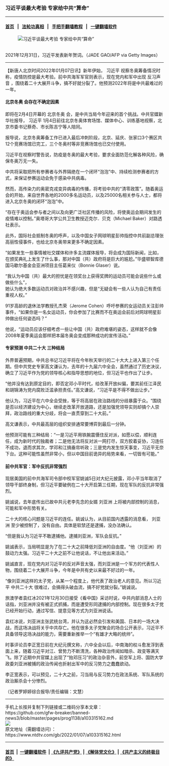 ### 习近平谈最大考验 专家给中共“算命”
------------------------

#### [首页](https://github.com/gfw-breaker/banned-news3/blob/master/README.md) &nbsp;&nbsp;|&nbsp;&nbsp; [法轮功真相](https://github.com/begood0513/basic/blob/master/README.md)  &nbsp;&nbsp;|&nbsp;&nbsp; [手把手翻墙教程](https://github.com/gfw-breaker/guides/wiki)  &nbsp;&nbsp;|&nbsp;&nbsp; [一键翻墙软件](https://github.com/gfw-breaker/nogfw/blob/master/README.md)  



<div><div class="featured_image">
 <figure>
  <img alt="习近平谈最大考验 专家给中共“算命”" src="https://i.ntdtv.com/assets/uploads/2022/01/GettyImages-1237482016-1-800x450.jpg"/>
 </figure><br/>
 <span class="caption">
  2021年12月31日，习近平发表新年贺词。（JADE GAO/AFP via Getty Images）
 </span>
</div>
</div><hr/>


<div><div class="post_content" itemprop="articleBody">
 <p>
  【新唐人北京时间2022年01月07日讯】新年伊始，
  <ok href="https://www.ntdtv.com/gb/习近平.htm">
   习近平
  </ok>
  视察冬奥筹备情况时称，疫情防控是最大考验。前中共海军军官则表示，现在党内和军中出现
  <ok href="https://www.ntdtv.com/gb/反习声音.htm">
   反习声音
  </ok>
  ，围绕着二十大展开斗争，搞不好就分裂了。他预测2022年将是中共最难过的一年。
 </p>
 <h4>
  <ok href="https://www.ntdtv.com/gb/北京冬奥.htm">
   北京冬奥
  </ok>
  会存在不确定因素
 </h4>
 <p>
  即将在2月4日开幕的
  <ok href="https://www.ntdtv.com/gb/北京冬奥.htm">
   北京冬奥
  </ok>
  会，是中共当局今年迎来的首个挑战。中共官媒新华社报导，
  <ok href="https://www.ntdtv.com/gb/习近平.htm">
   习近平
  </ok>
  1月4日前往北京冬奥体育场馆、媒体中心、训练基地视察，北京市委书记蔡奇、市长陈吉宁等人陪同。
 </p>
 <p>
  报导说，北京冬奥筹备工作已进入最后冲刺阶段，北京、延庆、张家口3个赛区共12个竞赛场馆已完工，三个冬奥村等非竞赛场馆也已交付使用。
 </p>
 <p>
  习近平在视察时警告说，防疫是冬奥的最大考验，要求全面防范化解各种风险，确保冬奥万无一失。
 </p>
 <p>
  中共将采取把所有参赛者与外界隔绝在一个闭环“泡泡”中、持续检测参赛者的方式，来保证参赛运动会免于感染中共病毒。
 </p>
 <p>
  然而，高传染力的奥密克戎变异病毒的传播，将考验中共的“清零政策”。随着奥运会的开始，来自世界各地的2000多名运动员，以及25000名相关参与人士，都将进入北京冬奥的闭环“泡泡”中。
 </p>
 <p>
  “存在于奥运会参与者之间以及向更广泛社区传播的风险，将使奥运会期间发生的疫情难以控制。”奥塔哥大学公共卫生教授迈克尔．贝克（Michael Baker）对路透社表示。
 </p>
 <p>
  此外，国际社会抵制冬奥的呼声，以及中国女子网球明星彭帅指控中共前副总理张高丽性侵事件，也给北京冬奥带来更多不确定因素。
 </p>
 <p>
  “如果发生一些事情被社交媒体和许多主流媒体报导，将会成为国际新闻，比如，在颁奖典礼上发生了什么事，那对中国（共）政府将是巨大的尴尬。”华盛顿智库德国马歇尔基金会亚洲项目主任葛来仪（Bonnie Glaser）说。
 </p>
 <p>
  “我认为中国（共）最大的担忧是在领奖台上获得奖牌的运动员可能会说些什么或做些什么”，
  <br/>
  她认为绝大多数运动员对政治并不感兴趣，但是“无疑会有一些人认为自己有责任重视人权。”
 </p>
 <p>
  91岁高龄的退休法学教授孔杰荣（Jerome Cohen）呼吁参赛的女运动员关注彭帅事件，“如果你是一名女运动员，你会参加了比赛而不在奥运会前后对网球明星彭帅做出任何姿态吗？”
 </p>
 <p>
  他说，“运动员应该仔细考虑一些让中国（共）政府难堪的姿态，这样就不会像2008年夏季奥运会那样把本届冬奥会变成那种成功的宣传活动。”
 </p>
 <h4>
  专家预测
  <ok href="https://www.ntdtv.com/gb/中共二十大.htm">
   中共二十大
  </ok>
  三种结局
 </h4>
 <p>
  外界普遍预期，中共总书记习近平将在今年秋天举行的二十大大上进入第三个任期。但中共党史专家高文谦认为，去年的十九届六中全会，虽然通过了历史决议，确立了习近平作为党的领导核心和指导思想的地位，但习近平也作出了让步。
 </p>
 <p>
  “他并没有达到原定目的，即否定邓小平时代，给改革开放纠偏，要其前任江泽民和胡锦涛为党内腐败泛滥承担责任。”高文谦说，“习近平是不得不做出让步。”
 </p>
 <p>
  他认为，习近平在六中全会受挫，等于将高层在政治路线的分歧暴露于众。“围绕是否以经济建设为中心，继续走改革开放道路，还是加强党领导实则却搞个人崇拜，政治路线的重大分歧，将会一直贯穿到二十大前。”
 </p>
 <p>
  高文谦表示，中共最高层的组织安排通常要博弈到最后一分钟。
 </p>
 <p>
  他预测可能有三种结局：“一是习近平用铁腕震慑住反对派，如愿以偿，顺利连任，成为新时代的独裁者；二是他无法将反对派一网打尽，双方胶着妥协，习连任不成功，退而求其次，学邓和江搞垂帘听政；三是党内发生惊天事变，习近平无奈下台。这种可能性虽然非常小，但以中国目前诡异的局势来看，一切皆有可能。”
 </p>
 <h4>
  前中共军官：军中反抗非常强烈
 </h4>
 <p>
  现居美国的前中共海军司令部中校军官姚诚5日对大纪元披露，邓小平当年取消了领导干部终身制，但习近平要破例在二十大开启第三任期，现在军队的反抗非常强烈。
 </p>
 <p>
  姚诚说，去年底传出已故中共元老李先念的女婿
  <ok href="https://www.ntdtv.com/gb/刘亚洲.htm">
   刘亚洲
  </ok>
  上将被内部控制的消息，可能和军中形势有关。
 </p>
 <p>
  二十大的核心问题是习近平的连任。姚诚认为，从目前国内透露的消息看，
  <ok href="https://www.ntdtv.com/gb/刘亚洲.htm">
   刘亚洲
  </ok>
  至少被控制了，没有自由。具体是软禁还是逮捕，没办法确认。
 </p>
 <p>
  “但是我认为习近平不敢逮捕他。逮捕刘亚洲，军队会反抗。”
 </p>
 <p>
  姚诚表示，当局明显是为了在二十大之前降低刘亚洲的自由度。“他（刘亚洲）的鼓动力太强。习近平二十大之前不让他说话，不让他出来活动。”
 </p>
 <p>
  姚诚直言，现在党内对习近平的反对声音太强，而刘亚洲是一个军方的代表性人物，围绕着二十大展开斗争，今年是中共有史以来最不好过的一年。
 </p>
 <p>
  “像刘亚洲这样的太子党，从某一个程度上，他代表了政治老人的意见。所以习近平
  <ok href="https://www.ntdtv.com/gb/中共二十大.htm">
   中共二十大
  </ok>
  很难过，会搞得头破血流，搞不好党就分裂。”姚诚说。
 </p>
 <p>
  旅澳学者袁红冰2021年12月30日接受《看中国》采访时说，中共内部消息人士的话指，刘亚洲并没有被正式抓捕，而是遭受形同逮捕的内部控制。现在很多太子党已经开始行动，通过写信、提意见等方式为刘亚洲说话。
 </p>
 <p>
  袁红冰说，刘亚洲主张武统台湾，并认为这必然会引发和美国、日本的一场大决战，而这场决战将关乎中共存亡。他在很多太子党聚会的场合公开表示，习近平不具备领导这场决战的能力，需要重新推举一个“有雄才大略的统帅”。
 </p>
 <p>
  时事评论员李正宽日前在大纪元撰文称，六中全会以后，中南海的权斗愈发浮到表面上来，随着习近平对江、曾势力不断清洗，各种政治传闻如暗杀、政变等满天飞。除了近期中共官媒上出现了“抬邓压习”的政治杂音外，前空军上将、国防大学政委刘亚洲被捕的政治传闻也折射出军中的反习势力之蠢蠢欲动。
 </p>
 <p>
  李正宽表示，可以预见，二十大之前，习当局与反习势力在政法系统、军队系统的政治厮杀会十分惨烈。
 </p>
 <p>
  （记者罗婷婷综合报导/责任编辑：文慧）
 </p>
 <div class="single_ad">
 </div>
</div>
</div>
<hr/>
手机上长按并复制下列链接或二维码分享本文章：<br/>
https://github.com/gfw-breaker/banned-news3/blob/master/pages/prog1138/a103315162.md <br/>
<a href='https://github.com/gfw-breaker/banned-news3/blob/master/pages/prog1138/a103315162.md'><img src='https://github.com/gfw-breaker/banned-news3/blob/master/pages/prog1138/a103315162.md.png'/></a> <br/>
原文地址（需翻墙访问）：https://www.ntdtv.com/gb/2022/01/07/a103315162.html


------------------------
#### [首页](https://github.com/gfw-breaker/banned-news3/blob/master/README.md) &nbsp;|&nbsp; [一键翻墙软件](https://github.com/gfw-breaker/nogfw/blob/master/README.md) &nbsp;| [《九评共产党》](https://github.com/gfw-breaker/9ping.md/blob/master/README.md#九评之一评共产党是什么) | [《解体党文化》](https://github.com/gfw-breaker/jtdwh.md/blob/master/README.md) | [《共产主义的终极目的》](https://github.com/gfw-breaker/gczydzjmd.md/blob/master/README.md)


<img src='http://gfw-breaker.win/banned-news3/pages/prog1138/a103315162.md' width='0px' height='0px'/>